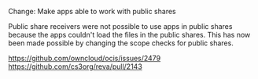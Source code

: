Change: Make apps able to work with public shares

Public share receivers were not possible to use apps in public shares because the apps couldn't load the files in the public shares. This has now been made possible by changing the scope checks for public shares.

https://github.com/owncloud/ocis/issues/2479
https://github.com/cs3org/reva/pull/2143
